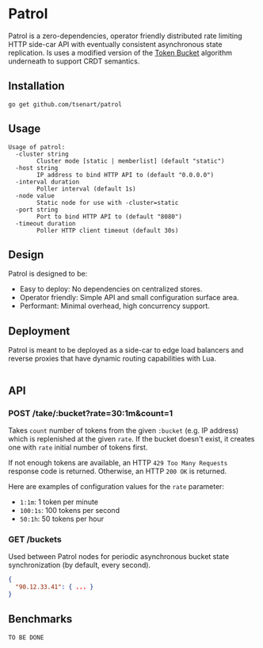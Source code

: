# Patrol

Patrol is a zero-dependencies, operator friendly
distributed rate limiting HTTP side-car API with eventually
consistent asynchronous state replication. Is uses a modified version of
the [Token Bucket](https://en.wikipedia.org/wiki/Token_bucket) algorithm
underneath to support CRDT semantics.

## Installation

```console
go get github.com/tsenart/patrol
```

## Usage

```console
Usage of patrol:
  -cluster string
    	Cluster mode [static | memberlist] (default "static")
  -host string
    	IP address to bind HTTP API to (default "0.0.0.0")
  -interval duration
    	Poller interval (default 1s)
  -node value
    	Static node for use with -cluster=static
  -port string
    	Port to bind HTTP API to (default "8080")
  -timeout duration
    	Poller HTTP client timeout (default 30s)
```

## Design

Patrol is designed to be:

- Easy to deploy: No dependencies on centralized stores.
- Operator friendly: Simple API and small configuration surface area.
- Performant: Minimal overhead, high concurrency support.

## Deployment

Patrol is meant to be deployed as a side-car to edge load balancers
and reverse proxies that have dynamic routing capabilities with
Lua.

```lua

```

## API

### POST /take/:bucket?rate=30:1m&count=1

Takes `count` number of tokens from the given `:bucket` (e.g. IP address) which is replenished
at the given `rate`. If the bucket doesn't exist, it creates one with `rate` initial number of tokens first.

If not enough tokens are available, an HTTP `429 Too Many Requests` response code is returned.
Otherwise, an HTTP `200 OK` is returned.

Here are examples of configuration values for the `rate` parameter:

- `1:1m`: 1 token per minute
- `100:1s`: 100 tokens per second
- `50:1h`: 50 tokens per hour

### GET /buckets

Used between Patrol nodes for periodic asynchronous bucket state synchronization (by default, every second).

```json
{
  "90.12.33.41": { ... }
}
```


## Benchmarks

```plaintext
TO BE DONE
```

